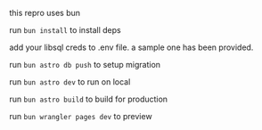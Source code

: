 this repro uses bun

run `bun install` to install deps

add your libsql creds to .env file. a sample one has been provided.

run `bun astro db push` to setup migration

run `bun astro dev` to run on local

run `bun astro build` to build for production

run `bun wrangler pages dev` to preview
